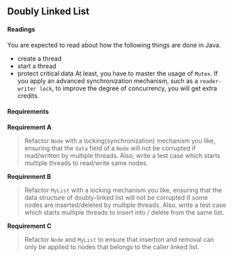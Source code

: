 ## Doubly Linked List

#### Readings

You are expected to read about how the following things are done in Java. 
- create a thread
- start a thread
- protect critical data
At least, you have to master the usage of `Mutex`. If you apply an advanced synchronization mechanism, such as 
a `reader-writer lock`, to improve the degree of concurrency, you will get extra credits.

#### Requirements

**Requirement A**<br>
> Refactor `Node` with a locking(synchronization) mechanism you like, ensuring that the `data` field of a `Node` will not be corrupted if read/written by multiple threads. Also, write a test case which starts multiple threads to read/write same nodes.

**Requirement B**<br>
> Refactor `MyList` with a locking mechanism you like, ensuring that the data structure of doubly-linked list will not be corrupted if some nodes are inserted/deleted by multiple threads. Also, write a test case which starts multiple threads to insert into / delete from the same list.

**Requirement C**<br>
> Refactor `Node` and `MyList` to ensure that insertion and removal can only be applied to nodes that belongs to the caller linked list.
